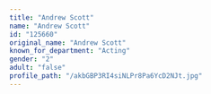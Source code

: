 ```yaml
---
title: "Andrew Scott"
name: "Andrew Scott"
id: "125660"
original_name: "Andrew Scott"
known_for_department: "Acting"
gender: "2"
adult: "false"
profile_path: "/akbGBP3RI4siNLPr8Pa6YcD2NJt.jpg"
---
```

